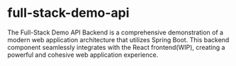 # full-stack-demo-api
The Full-Stack Demo API Backend is a comprehensive demonstration of a modern web application architecture that utilizes Spring Boot. This backend component seamlessly integrates with the React frontend(WIP), creating a powerful and cohesive web application experience.
